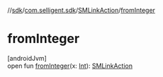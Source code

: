//[sdk](../../../index.md)/[com.selligent.sdk](../index.md)/[SMLinkAction](index.md)/[fromInteger](from-integer.md)

# fromInteger

[androidJvm]\
open fun [fromInteger](from-integer.md)(x: [Int](https://kotlinlang.org/api/latest/jvm/stdlib/kotlin/-int/index.html)): [SMLinkAction](index.md)

